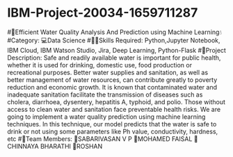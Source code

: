# IBM-Project-20034-1659711287
#🌊Efficient Water Quality Analysis And Prediction using Machine Learning💧
#Category:
💻Data Science
#👨‍🎓Skills Required:
Python,Jupyter Notebook, IBM Cloud, IBM Watson Studio, Jira, Deep Learning, Python-Flask
#📖Project Description:
Safe and readily available water is important for public health, whether it is used for drinking, domestic use, food production or recreational purposes. Better water supplies and sanitation, as well as better management of water resources, can contribute greatly to poverty reduction and economic growth. It is known that contaminated water and inadequate sanitation facilitate the transmission of diseases such as cholera, diarrhoea, dysentery, hepatitis A, typhoid, and polio. Those without access to clean water and sanitation face preventable health risks. We are going to implement a water quality prediction using machine learning techniques. In this technique, our model predicts that the water is safe to drink or not using some parameters like Ph value, conductivity, hardness, etc
#🤵Team Members:
💙SABARIVASAN V P
🧡MOHAMED FAISAL
💜CHINNAYA BHARATHI
🧡ROSHAN


